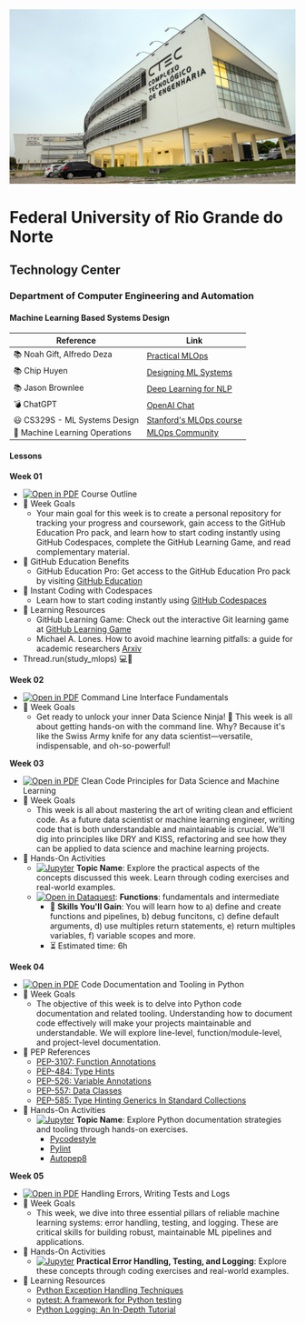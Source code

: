 
<center><img width="800" src="images/ctec.jpeg"></center>

# Federal University of Rio Grande do Norte
## Technology Center
### Department of Computer Engineering and Automation 
#### Machine Learning Based Systems Design

| Reference                                                     | Link                                                                                           |
|---------------------------------------------------------------|------------------------------------------------------------------------------------------------|
| :books: Noah Gift, Alfredo Deza                               | [Practical MLOps](https://www.oreilly.com/library/view/practical-mlops/9781098103002/)         |
| :books: Chip Huyen                                            | [Designing ML Systems](https://www.oreilly.com/library/view/designing-machine-learning/9781098107956/)                                          |
| :books: Jason Brownlee                                        | [Deep Learning for NLP](https://machinelearningmastery.com/deep-learning-for-nlp/)            |
| :bomb: ChatGPT                                                | [OpenAI Chat](https://chat.openai.com/chat)                                                   |
| :smiley: CS329S - ML Systems Design                           | [Stanford's MLOps course](https://stanford-cs329s.github.io/syllabus.html)                    |
| :dart: Machine Learning Operations                            | [MLOps Community](https://ml-ops.org/)                                                        |



#### Lessons

**Week 01**
- [![Open in PDF](https://img.shields.io/badge/-PDF-EC1C24?style=flat-square&logo=adobeacrobatreader)](https://github.com/ivanovitchm/mlops/tree/main/lessons/week_01/course_outline.pdf) Course Outline 
- 🎯 Week Goals 
    - Your main goal for this week is to create a personal repository for tracking your progress and coursework, gain access to the GitHub Education Pro pack, and learn how to start coding instantly using GitHub Codespaces, complete the GitHub Learning Game, and read complementary material.
-  🎉 GitHub Education Benefits
	- GitHub Education Pro: Get access to the GitHub Education Pro pack by visiting [GitHub Education](https://education.github.com/pack)
- 🚀 Instant Coding with Codespaces
	- Learn how to start coding instantly using [GitHub Codespaces](https://learn.microsoft.com/pt-pt/training/student-hub/github-codespaces-for-students)
- 📖 Learning Resources 
    - GitHub Learning Game: Check out the interactive Git learning game at [GitHub Learning Game](https://learngitbranching.js.org/)
	- Michael A. Lones. How to avoid machine learning pitfalls: a guide for academic researchers [Arxiv](https://arxiv.org/abs/2108.02497)
- Thread.run(study_mlops) 💻🚀

**Week 02**
- [![Open in PDF](https://img.shields.io/badge/-PDF-EC1C24?style=flat-square&logo=adobeacrobatreader)](https://github.com/ivanovitchm/mlops/tree/main/lessons/week_02/week_02.pdf) Command Line Interface Fundamentals
- 🎯 Week Goals 
	- Get ready to unlock your inner Data Science Ninja! 🥷 This week is all about getting hands-on with the command line. Why? Because it's like the Swiss Army knife for any data scientist—versatile, indispensable, and oh-so-powerful!

**Week 03**
- [![Open in PDF](https://img.shields.io/badge/-PDF-EC1C24?style=flat-square&logo=adobeacrobatreader)](https://github.com/ivanovitchm/mlops/tree/main/lessons/week_03/week_03.pdf) Clean Code Principles for Data Science and Machine Learning
- 🎯 Week Goals 
    - This week is all about mastering the art of writing clean and efficient code. As a future data scientist or machine learning engineer, writing code that is both understandable and maintainable is crucial. We'll dig into principles like DRY and KISS, refactoring and see how they can be applied to data science and machine learning projects.
- 🤲 Hands-On Activities
    - [![Jupyter](https://img.shields.io/badge/-Notebook-191A1B?style=flat-square&logo=jupyter)](https://github.com/ivanovitchm/mlops/tree/main/lessons/week_03) **Topic Name**: Explore the practical aspects of the concepts discussed this week. Learn through coding exercises and real-world examples.
	- [![Open in Dataquest](https://img.shields.io/badge/link-dataquest-green)](https://www.dataquest.io/course/python-dictionaries-apis-and-functions-for-web-development/): **Functions**: fundamentals and intermediate
        - :facepunch: **Skills You'll Gain**: You will learn how to a) define and create functions and pipelines, b) debug funcitons, c) define default arguments, d) use multiples return statements, e) return multiples variables, f) variable scopes and more. 
        - :hourglass_flowing_sand: Estimated time: 6h

**Week 04**
- [![Open in PDF](https://img.shields.io/badge/-PDF-EC1C24?style=flat-square&logo=adobeacrobatreader)](https://github.com/ivanovitchm/mlops/tree/main/lessons/week_04/week_4.pdf) Code Documentation and Tooling in Python
- 🎯 Week Goals 
    - The objective of this week is to delve into Python code documentation and related tooling. Understanding how to document code effectively will make your projects maintainable and understandable. We will explore line-level, function/module-level, and project-level documentation. 
- 📝 PEP References
    - [PEP-3107: Function Annotations](https://www.python.org/dev/peps/pep-3107/)
    - [PEP-484: Type Hints](https://www.python.org/dev/peps/pep-0484/)
    - [PEP-526: Variable Annotations](https://www.python.org/dev/peps/pep-0526/)
    - [PEP-557: Data Classes](https://www.python.org/dev/peps/pep-0557/)
    - [PEP-585: Type Hinting Generics In Standard Collections](https://www.python.org/dev/peps/pep-0585/)
- 🤲 Hands-On Activities
    - [![Jupyter](https://img.shields.io/badge/-Notebook-191A1B?style=flat-square&logo=jupyter)](https://github.com/ivanovitchm/mlops/tree/main/lessons/week_04/code) **Topic Name**: Explore Python documentation strategies and tooling through hands-on exercises.
        - [Pycodestyle](https://github.com/PyCQA/pycodestyle)
        - [Pylint](https://github.com/pylint-dev/pylint)
        - [Autopep8](https://github.com/hhatto/autopep8)


**Week 05**
- [![Open in PDF](https://img.shields.io/badge/-PDF-EC1C24?style=flat-square&logo=adobeacrobatreader)](https://github.com/ivanovitchm/mlops/tree/main/lessons/week_05/Week_05.pdf) Handling Errors, Writing Tests and Logs
- 🎯 Week Goals
    - This week, we dive into three essential pillars of reliable machine learning systems: error handling, testing, and logging. These are critical skills for building robust, maintainable ML pipelines and applications.
- 🤲 Hands-On Activities
    - [![Jupyter](https://img.shields.io/badge/-Notebook-191A1B?style=flat-square&logo=jupyter)](https://github.com/ivanovitchm/mlops/tree/main/lessons/week_05/Production_Ready_Code.ipynb) **Practical Error Handling, Testing, and Logging**: Explore these concepts through coding exercises and real-world examples.
- 📖 Learning Resources
    - [Python Exception Handling Techniques](https://docs.python.org/3/tutorial/errors.html)
    - [pytest: A framework for Python testing](https://docs.pytest.org/en/latest/)
    - [Python Logging: An In-Depth Tutorial](https://realpython.com/python-logging/)